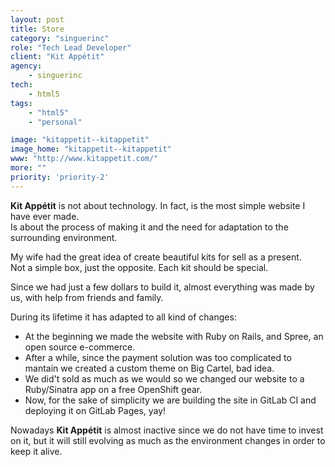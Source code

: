 ```yaml
---
layout: post
title: Store
category: "singuerinc"
role: "Tech Lead Developer"
client: "Kit Appétit"
agency:
    - singuerinc
tech:
    - html5
tags:
    - "html5"
    - "personal"

image: "kitappetit--kitappetit"
image_home: "kitappetit--kitappetit"
www: "http://www.kitappetit.com/"
more: ""
priority: 'priority-2'
---
```


**Kit Appétit** is not about technology. In fact, is the most simple website I have ever made.  
Is about the process of making it and the need for adaptation to the surrounding environment.

My wife had the great idea of create beautiful kits for sell as a present.  
Not a simple box, just the opposite. Each kit should be special.  

Since we had just a few dollars to build it, almost everything was made by us, with help from friends and family.

During its lifetime it has adapted to all kind of changes:

- At the beginning we made the website with Ruby on Rails, and Spree, an open source e-commerce. 
- After a while, since the payment solution was too complicated to mantain we created a custom theme on Big Cartel, bad idea.
- We did't sold as much as we would so we changed our website to a Ruby/Sinatra app on a free OpenShift gear.
- Now, for the sake of simplicity we are building the site in GitLab CI and deploying it on GitLab Pages, yay!

Nowadays **Kit Appétit** is almost inactive since we do not have time to invest on it, but it will still evolving as much as the environment changes in order to keep it alive.
